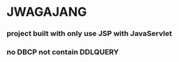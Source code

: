 # JWAGAJANG

### project built with only use JSP with JavaServlet

### no DBCP not contain DDLQUERY

